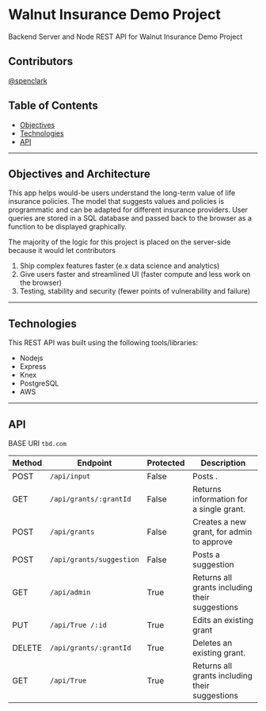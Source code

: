 #   Walnut Insurance Demo Project
Backend Server and Node REST API for Walnut Insurance Demo Project

## Contributors
[@spenclark](https://github.com/spenclark)


## Table of Contents

- [Objectives](#Objectives)
- [Technologies](#technologies)
- [API](#API)

---

## Objectives and Architecture

This app helps would-be users understand the long-term value of life insurance policies. The model that suggests values and policies is programmatic and can be adapted for different insurance providers. User queries are stored in a SQL database and passed back to the browser as a function to be displayed graphically.

The majority of the logic for this project is placed on the server-side because it would let contributors
1. Ship complex features faster (e.x data science and analytics)
1. Give users faster and streamlined UI (faster compute and less work on the browser)
1. Testing, stability and security (fewer points of vulnerability and failure)

---

## Technologies
This REST API was built using the following tools/libraries:
- Nodejs
- Express
- Knex
- PostgreSQL
- AWS

---

## API

BASE URI `tbd.com`

| Method | Endpoint                 | Protected      | Description                                    | 
| ------ | ------------------------ | -------------- | ---------------------------------------------- |
| POST   | `/api/input`             | False          | Posts .                  |
| GET    | `/api/grants/:grantId`   | False          | Returns information for a single grant.        |
| POST   | `/api/grants`            | False          | Creates a new grant, for admin to approve      |
| POST   | `/api/grants/suggestion` | False          | Posts a suggestion                             |
| GET    | `/api/admin`             | True           | Returns all grants including their suggestions |
| PUT    | `/api/True /:id`         | True           | Edits an existing grant                        |
| DELETE | `/api/grants/:grantId`   | True           | Deletes an existing grant.                     |
| GET    | `/api/True `             | True           | Returns all grants including their suggestions |

<br/>
